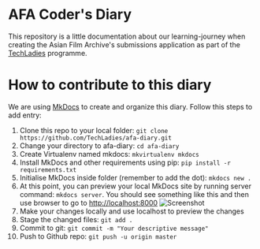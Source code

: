 # AFA Coder's Diary

This repository is a little documentation about our learning-journey when
creating the Asian Film Archive's submissions application as part of the
[TechLadies](http://techladies.co) programme.

# How to contribute to this diary

We are using [MkDocs](http://www.mkdocs.org) to create and organize this diary. Follow this steps to add entry:

1. Clone this repo to your local folder: `git clone https://github.com/TechLadies/afa-diary.git`
1. Change your directory to afa-diary: `cd afa-diary`
1. Create Virtualenv named mkdocs: `mkvirtualenv mkdocs`
1. Install MkDocs and other requirements using pip: `pip install -r requirements.txt`
1. Initialise MkDocs inside folder (remember to add the dot): `mkdocs new .`
1. At this point, you can preview your local MkDocs site by running server command: `mkdocs server`. You should see something like this and then use browser to go to [http://localhost:8000](http://localhost:8000) ![Screenshot](http://i.imgur.com/UePJaxN.png)
1. Make your changes locally and use localhost to preview the changes
1. Stage the changed files: `git add .`
1. Commit to git: `git commit -m "Your descriptive message"`
1. Push to Github repo: `git push -u origin master`
